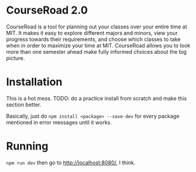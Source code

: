 # CourseRoad 2.0
CourseRoad is a tool for planning out your classes over your entire time at MIT.
It makes it easy to explore different majors and minors,
view your progress towards their requirements,
and choose which classes to take when in order to maximize your time at MIT.
CourseRoad allows you to look more than one semester ahead make fully informed choices about the big picture.

# Installation
This is a hot mess. TODO: do a practice install from scratch and make this section better.

Basically, just do `npm install <package> --save-dev` for every package mentioned in error messages until it works.

# Running
`npm run dev` then go to <http://localhost:8080/>, I think.
